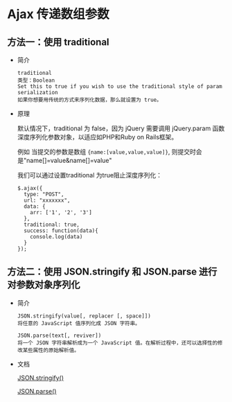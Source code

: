 # Ajax 传递数组参数

## 方法一：使用 traditional

-   简介

    ```
    traditional
    类型：Boolean
    Set this to true if you wish to use the traditional style of param serialization
    如果你想要用传统的方式来序列化数据，那么就设置为 true。
    ```

-   原理

    默认情况下，traditional 为 false，因为 jQuery 需要调用 jQuery.param 函数深度序列化参数对象，以适应如PHP和Ruby on Rails框架。

    例如 当提交的参数是数组 `{name:[value,value,value]}`, 则提交时会是"name[]=value&name[]=value"

    我们可以通过设置traditional 为true阻止深度序列化：

    ```
    $.ajax({
      type: "POST",
      url: "xxxxxxx",
      data: {
        arr: ['1', '2', '3']
      },
      traditional: true,
      success: function(data){
        console.log(data)
      }
    });
    ```

## 方法二：使用 JSON.stringify 和 JSON.parse 进行对参数对象序列化

-   简介

    ```
    JSON.stringify(value[, replacer [, space]])
    将任意的 JavaScript 值序列化成 JSON 字符串。

    JSON.parse(text[, reviver])
    将一个 JSON 字符串解析成为一个 JavaScript 值。在解析过程中，还可以选择性的修改某些属性的原始解析值。
    ```

-   文档

    [JSON.stringify()](https://developer.mozilla.org/zh-CN/docs/Web/JavaScript/Reference/Global_Objects/JSON/stringify)

    [JSON.parse()](https://developer.mozilla.org/zh-CN/docs/Web/JavaScript/Reference/Global_Objects/JSON/parse)
